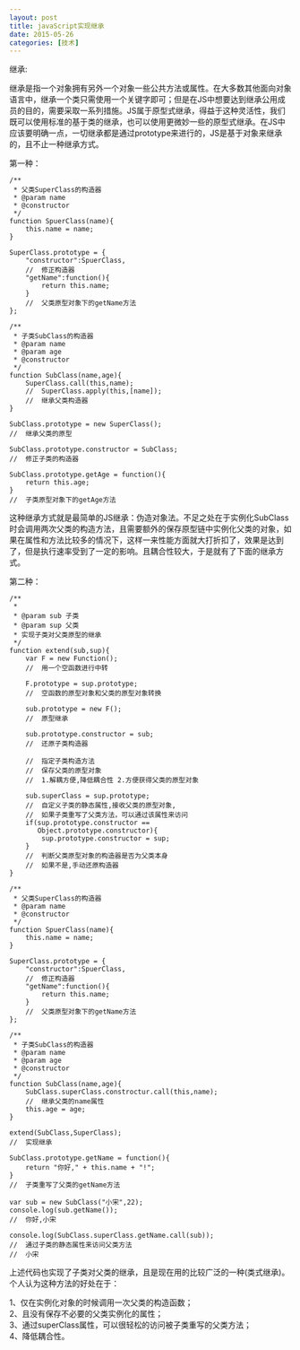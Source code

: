 ```yaml
---
layout: post
title: javaScript实现继承
date: 2015-05-26
categories: [技术]
---
```


继承:

继承是指一个对象拥有另外一个对象一些公共方法或属性。在大多数其他面向对象语言中，继承一个类只需使用一个关键字即可；但是在JS中想要达到继承公用成员的目的，需要采取一系列措施。JS属于原型式继承，得益于这种灵活性，我们既可以使用标准的基于类的继承，也可以使用更微妙一些的原型式继承。在JS中应该要明确一点，一切继承都是通过prototype来进行的，JS是基于对象来继承的，且不止一种继承方式。

第一种：

	/**
     * 父类SuperClass的构造器
     * @param name
     * @constructor
     */
	function SpuerClass(name){
		this.name = name;	
	}
	
	SuperClass.prototype = {
		"constructor":SpuerClass,
		//	修正构造器
		"getName":function(){
			return this.name;
		}
		//	父类原型对象下的getName方法
	};

	/**
     * 子类SubClass的构造器
     * @param name
     * @param age
     * @constructor
     */
	function SubClass(name,age){
		SuperClass.call(this,name);
		//	SuperClass.apply(this,[name]);
		//	继承父类构造器
	}
	
	SubClass.prototype = new SuperClass();
	//	继承父类的原型
	
	SubClass.prototype.constructor = SubClass;
	//	修正子类的构造器

	SubClass.prototype.getAge = function(){
		return this.age;
	}
	//	子类原型对象下的getAge方法

这种继承方式就是最简单的JS继承：伪造对象法。不足之处在于实例化SubClass时会调用两次父类的构造方法，且需要额外的保存原型链中实例化父类的对象，如果在属性和方法比较多的情况下，这样一来性能方面就大打折扣了，效果是达到了，但是执行速率受到了一定的影响。且耦合性较大，于是就有了下面的继承方式。

第二种：

	/**
     *
     * @param sub 子类
     * @param sup 父类
     * 实现子类对父类原型的继承
     */
    function extend(sub,sup){       
        var F = new Function();
		//  用一个空函数进行中转
        
        F.prototype = sup.prototype;
        //  空函数的原型对象和父类的原型对象转换

        sub.prototype = new F();
		//  原型继承
        
        sub.prototype.constructor = sub;
	    //  还原子类构造器

		//  指定子类构造方法
        //  保存父类的原型对象
		//  1.解耦方便,降低耦合性 2.方便获得父类的原型对象

        sub.superClass = sup.prototype;
		//  自定义子类的静态属性,接收父类的原型对象,
		//	如果子类重写了父类方法，可以通过该属性来访问
        if(sup.prototype.constructor == 
		   Object.prototype.constructor){
            sup.prototype.constructor = sup;
        }
        //  判断父类原型对象的构造器是否为父类本身
		//	如果不是,手动还原构造器
    }

	/**
     * 父类SuperClass的构造器
     * @param name
     * @constructor
     */
	function SpuerClass(name){
		this.name = name;	
	}
	
	SuperClass.prototype = {
		"constructor":SpuerClass,
		//	修正构造器
		"getName":function(){
			return this.name;
		}
		//	父类原型对象下的getName方法
	};

	/**
     * 子类SubClass的构造器
     * @param name
     * @param age
     * @constructor
     */
	function SubClass(name,age){
		SubClass.superClass.constroctur.call(this,name);
		//	继承父类的name属性
		this.age = age;
	}
	
	extend(SubClass,SuperClass);
	//	实现继承

	SubClass.prototype.getName = function(){
		return "你好," + this.name + "!";
	}
	//	子类重写了父类的getName方法

	var sub = new SubClass("小宋",22);
	console.log(sub.getName());
	//	你好,小宋

	console.log(SubClass.superClass.getName.call(sub));
	//	通过子类的静态属性来访问父类方法
	//	小宋
	
上述代码也实现了子类对父类的继承，且是现在用的比较广泛的一种(类式继承)。
个人认为这种方法的好处在于：

1、仅在实例化对象的时候调用一次父类的构造函数；   
2、且没有保存不必要的父类实例化的属性；   
3、通过superClass属性，可以很轻松的访问被子类重写的父类方法；   
4、降低耦合性。